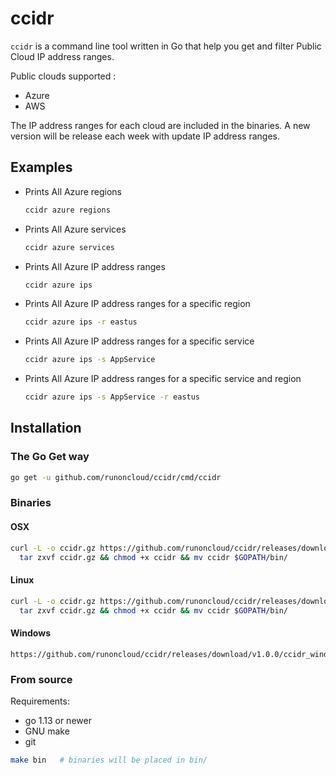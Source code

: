 # ccidr

`ccidr` is a command line tool written in Go that help you get and filter Public Cloud IP address ranges.

Public clouds supported : 

- Azure
- AWS

The IP address ranges for each cloud are included in the binaries. A new version will be release each week with update IP address ranges.

## Examples

- Prints All Azure regions
  ```bash
  ccidr azure regions
  ```
  
- Prints All Azure services
  ```bash
  ccidr azure services
  ```

- Prints All Azure IP address ranges
  ```bash
  ccidr azure ips
  ```

- Prints All Azure IP address ranges for a specific region
  ```bash
  ccidr azure ips -r eastus
  ```

- Prints All Azure IP address ranges for a specific service
  ```bash
  ccidr azure ips -s AppService
  ```

- Prints All Azure IP address ranges for a specific service and region
  ```bash
  ccidr azure ips -s AppService -r eastus
  ```
## Installation

### The Go Get way
 ```bash
 go get -u github.com/runoncloud/ccidr/cmd/ccidr
 ```
### Binaries
 
#### OSX
 ```bash
 curl -L -o ccidr.gz https://github.com/runoncloud/ccidr/releases/download/v1.0.0/ccidr_darwin_amd64.tar.gz && \
   tar zxvf ccidr.gz && chmod +x ccidr && mv ccidr $GOPATH/bin/
 ```
 
#### Linux
 ```bash
 curl -L -o ccidr.gz https://github.com/runoncloud/ccidr/releases/download/v1.0.0/ccidr_linux_amd64.tar.gz && \
   tar zxvf ccidr.gz && chmod +x ccidr && mv ccidr $GOPATH/bin/
 ```

#### Windows

 ```
 https://github.com/runoncloud/ccidr/releases/download/v1.0.0/ccidr_windows_amd64.zip
 ```

### From source

Requirements:
 - go 1.13 or newer
 - GNU make
 - git
 
 ```bash
 make bin   # binaries will be placed in bin/
 ```